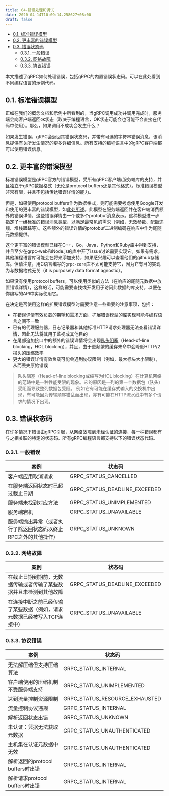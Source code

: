 ```yaml
---
title: 04-错误处理和调试
date: 2020-04-14T10:09:14.258627+08:00
draft: false
---
```


- [0.1. 标准错误模型](#01-标准错误模型)
- [0.2. 更丰富的错误模型](#02-更丰富的错误模型)
- [0.3. 错误状态码](#03-错误状态码)
  - [0.3.1. 一般错误](#031-一般错误)
  - [0.3.2. 网络故障](#032-网络故障)
  - [0.3.3. 协议错误](#033-协议错误)

本文描述了gRPC如何处理错误，包括gRPC的内置错误状态码。可以在此处看到不同编程语言的示例代码。

## 0.1. 标准错误模型

正如在我们的概念文档和示例中所看到的，当gRPC调用成功并调用完成时，服务端会向客户端返回`OK`状态（取决于编程语言，OK状态可能会也可能不会直接在代码中使用）。那么，如果调用不成功会发生什么？

如果发生错误，gRPC会返回其错误状态码，并带有可选的字符串错误消息，该消息提供有关所发生情况的更多详细信息。所有支持的编程语言中的gRPC客户端都可以使用错误信息。

## 0.2. 更丰富的错误模型

标准错误模型是gRPC官方的错误模型，受所有gRPC客户端/服务端库的支持，并且独立于gRPC数据格式（无论是protocol buffers还是其他格式）。标准错误模型非常有限，并且不包括传达错误详情的能力。

但是，如果使用protocol buffers作为数据格式，则可能需要考虑使用Google开发和使用的更丰富的错误模型，如[此处所述](https://cloud.google.com/apis/design/errors#error_model)。此模型在服务端返回并在客户端消费额外的错误详情，这些错误详情由一个或多个protobuf消息表示。这种模型进一步指定了[一组标准的错误消息类型](https://github.com/googleapis/googleapis/blob/master/google/rpc/error_details.proto)，以满足最常见的需求（例如，无效参数、配额违规、堆栈跟踪等）。这些额外的错误详情的protobuf二进制编码在响应中作为尾随元数据提供。

这个更丰富的错误模型已经在C++，Go，Java，Python和Ruby库中得到支持，并且至少在grpc-web和Node.js的库中开了issue讨论需要实现它。如果有需求，其他编程语言库可能会在将来添加支持，如果感兴趣可以查看他们的github存储库。但请注意，用C语言编写的`grpc-core`库不太可能支持它，因为它有目的实现为与数据格式无关（it is purposely data format agnostic）。

如果没有使用protocol buffers，可以使用类似的方法（在响应的尾随元数据中放置错误详情），这样的话，可能需要查找或开发用于访问此数据的库支持，以便在你编写的API中实际使用它。

在决定是否使用这样的扩展错误模型时需要注意一些重要的注意事项，包括：

- 在错误详情有效负载的期望和需求方面，扩展错误模型的库实现可能与编程语言之间不一致
- 已有的代理服务器，日志记录器和其他标准HTTP请求处理器无法查看错误详情，因此无法将其用于监视或其他目的
- 在尾部追加接口中的额外的错误详情将会出现[队头阻塞](https://zh.wikipedia.org/zh-hans/%E9%98%9F%E5%A4%B4%E9%98%BB%E5%A1%9E)（Head-of-line blocking，HOL blocking），并且，由于更频繁的缓存未命中会降低HTTP/2报头的压缩效率
- 更大的错误详情有效负载可能会遇到协议限制（例如，最大标头大小限制），从而丢失原始错误

> 队头阻塞（Head-of-line blocking或缩写为HOL blocking）在计算机网络的范畴中是一种性能受限的现象。它的原因是一列的第一个数据包（队头）受阻而导致整列数据包受阻。 例如它有可能在缓存式输入的交换机中出现，有可能因为传输顺序错乱而出现，亦有可能在HTTP流水线中有多个请求的情况下出现。

## 0.3. 错误状态码

在许多情况下错误由gRPC引起，从网络故障到未经认证的连接，每一种错误都有与之相关联的特定的状态码。所有gRPC编程语言都支持以下的错误状态代码。

### 0.3.1. 一般错误

|案例|状态码|
|---|---|
|客户端应用取消请求|GRPC_STATUS_CANCELLED|
|在服务端返回状态时已超过截止日期|GRPC_STATUS_DEADLINE_EXCEEDED|
|服务端未找到对应方法|GRPC_STATUS_UNIMPLEMENTED|
|服务端宕机|GRPC_STATUS_UNAVAILABLE|
|服务端抛出异常（或者执行了除返回状态码以终止RPC之外的其他操作）|GRPC_STATUS_UNKNOWN|

### 0.3.2. 网络故障

|案例|状态码|
|---|---|
|在截止日期到期前，无数据传输或者传输了某些数据并且未检测到其他故障|GRPC_STATUS_DEADLINE_EXCEEDED|
|在连接中断之前已经传输了某些数据（例如，请求元数据已经被写入TCP连接中）|GRPC_STATUS_UNAVAILABLE|

### 0.3.3. 协议错误

|案例|状态码|
|---|---|
|无法解压缩但支持压缩算法|GRPC_STATUS_INTERNAL|
|客户端使用的压缩机制不受服务端支持|GRPC_STATUS_UNIMPLEMENTED|
|达到流量控制资源限制|GRPC_STATUS_RESOURCE_EXHAUSTED|
|流量控制协议违规|GRPC_STATUS_INTERNAL|
|解析返回状态出错|GRPC_STATUS_UNKNOWN|
|未认证：凭据无法获取元数据|GRPC_STATUS_UNAUTHENTICATED|
|主机集在认证元数据中无效|GRPC_STATUS_UNAUTHENTICATED|
|解析返回的protocol buffers时出错|GRPC_STATUS_INTERNAL|
|解析请求protocol buffers时出错|GRPC_STATUS_INTERNAL|
